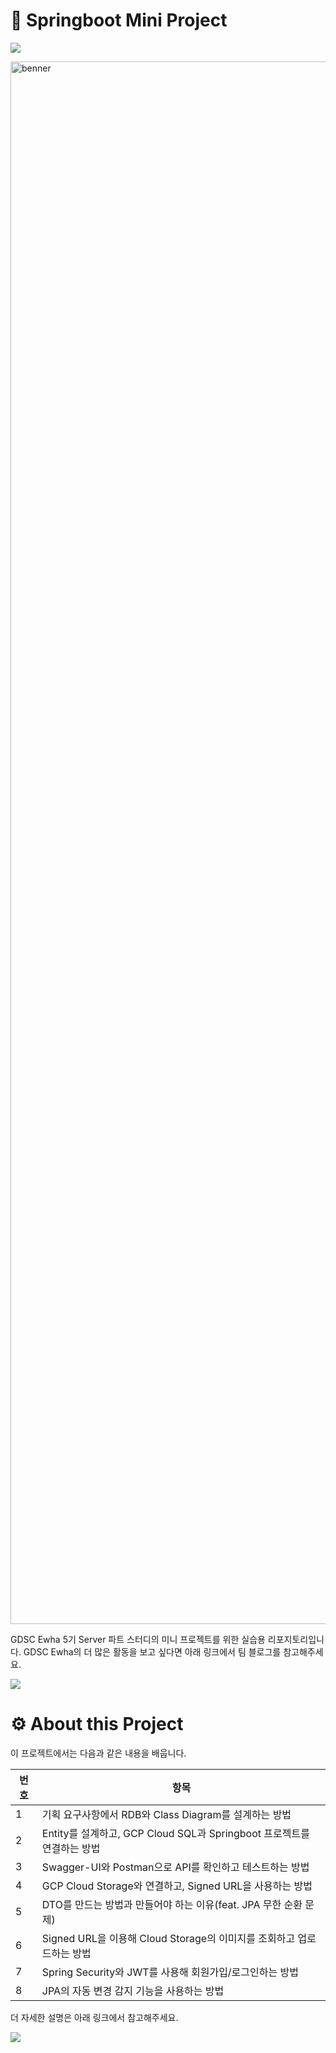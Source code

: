 # 🌱 Springboot Mini Project
<a href="https://hits.seeyoufarm.com"><img src="https://hits.seeyoufarm.com/api/count/incr/badge.svg?url=https%3A%2F%2Fgithub.com%2FJeonHaeseung%2FServerStudyMiniProject&count_bg=%23004529&title_bg=%2334A853&icon=&icon_color=%23FFFFFF&title=hits&edge_flat=false"/></a>

<img width="2500" alt="benner" src="https://github.com/JeonHaeseung/ServerStudyMiniProject/assets/89632139/e9c38d1c-f22c-4f67-943f-5672d093d6cf">
<p>GDSC Ewha 5기 Server 파트 스터디의 미니 프로젝트를 위한 실습용 리포지토리입니다. GDSC Ewha의 더 많은 활동을 보고 싶다면 아래 링크에서 팀 블로그를 참고해주세요.</p>

<a href="https://gdscewha.tistory.com/"><img src="https://img.shields.io/badge/GDSC%20Ewha%20Team%20Blog-346450?style=for-the-badge&logo=tistory&logoColor=white"/></a>

# ⚙️ About this Project
이 프로젝트에서는 다음과 같은 내용을 배웁니다.

| 번호 | 항목                                                         |
|------|--------------------------------------------------------------|
| 1    | 기획 요구사항에서 RDB와 Class Diagram를 설계하는 방법         |
| 2    | Entity를 설계하고, GCP Cloud SQL과 Springboot 프로젝트를 연결하는 방법 |
| 3    | Swagger-UI와 Postman으로 API를 확인하고 테스트하는 방법       |
| 4    | GCP Cloud Storage와 연결하고, Signed URL을 사용하는 방법     |
| 5    | DTO를 만드는 방법과 만들어야 하는 이유(feat. JPA 무한 순환 문제) |
| 6    | Signed URL을 이용해 Cloud Storage의 이미지를 조회하고 업로드하는 방법 |
| 7    | Spring Security와 JWT를 사용해 회원가입/로그인하는 방법       |
| 8    | JPA의 자동 변경 감지 기능을 사용하는 방법                   |


<p>더 자세한 설명은 아래 링크에서 참고해주세요.</p>

<a href="https://cn-c.tistory.com/category/%F0%9F%97%84%EF%B8%8FBackend/%5BSpringBoot%5D%20%EB%8B%A8%EA%B8%B0%20%ED%94%84%EB%A1%9C%EC%A0%9D%ED%8A%B8"><img src="https://img.shields.io/badge/Springboot%20Mini%20Project%20Tistory-346450?style=for-the-badge&logo=tistory&logoColor=white"/></a>
